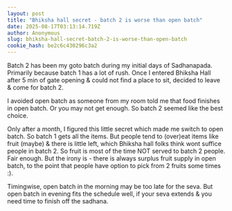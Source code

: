 ```yaml
---
layout: post
title: "Bhiksha hall secret - batch 2 is worse than open batch"
date: 2025-08-17T03:13:14.719Z
author: Anonymous
slug: bhiksha-hall-secret-batch-2-is-worse-than-open-batch
cookie_hash: be2c6c430296c3a2
---
```


Batch 2 has been my goto batch during my initial days of Sadhanapada. Primarily because batch 1 has a lot of rush. Once I entered Bhiksha Hall after 5 min of gate opening & could not find a place to sit, decided to leave & come for batch 2.

I avoided open batch as someone from my room told me that food finishes in open batch. Or you may not get enough. So batch 2 seemed like the best choice.

Only after a month, I figured this little secret which made me switch to open batch. So batch 1 gets all the items. But people tend to (over)eat items like fruit (maybe) & there is little left, which Bhiksha hall folks think wont suffice people in batch 2. So fruit is most of the time NOT served to batch 2 people. Fair enough. But the irony is - there is always surplus fruit supply in open batch, to the point that people have option to pick from 2 fruits some times :).

Timingwise, open batch in the morning may be too late for the seva. But open batch in evening fits the schedule well, if your seva extends & you need time to finish off the sadhana.

